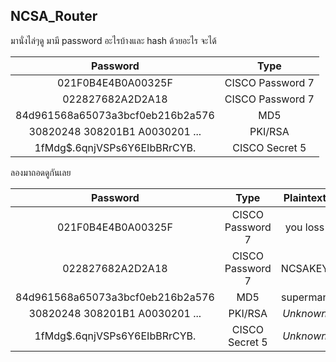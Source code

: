 ## NCSA_Router

มานั่งไล่ๆดู มามี password อะไรบ้างและ hash ด้วยอะไร
จะได้

|             Password             |       Type       |
| :------------------------------: | :--------------: |
|        021F0B4E4B0A00325F        | CISCO Password 7 |
|         022827682A2D2A18         | CISCO Password 7 |
| 84d961568a65073a3bcf0eb216b2a576 |       MD5        |
|  30820248 308201B1 A0030201 ...  |     PKI/RSA      |
|  $1$fMdg$.6qnjVSPs6Y6EIbBRrCYB.  |  CISCO Secret 5  |

ลองมาถอดดูกันเลย

|             Password             |       Type       | Plaintext |
| :------------------------------: | :--------------: | :-------: |
|        021F0B4E4B0A00325F        | CISCO Password 7 | you loss  |
|         022827682A2D2A18         | CISCO Password 7 |  NCSAKEY  |
| 84d961568a65073a3bcf0eb216b2a576 |       MD5        | superman  |
|  30820248 308201B1 A0030201 ...  |     PKI/RSA      | _Unknown_ |
|  $1$fMdg$.6qnjVSPs6Y6EIbBRrCYB.  |  CISCO Secret 5  | _Unknown_ |
